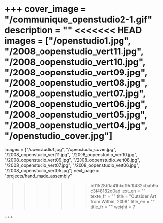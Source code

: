 +++
cover_image = "/communique_openstudio2-1.gif"
description = ""
<<<<<<< HEAD
images = ["/openstudio1.jpg", "/2008_oopenstudio_vert11.jpg", "/2008_oopenstudio_vert10.jpg", "/2008_oopenstudio_vert09.jpg", "/2008_oopenstudio_vert08.jpg", "/2008_oopenstudio_vert07.jpg", "/2008_oopenstudio_vert06.jpg", "/2008_oopenstudio_vert05.jpg", "/2008_oopenstudio_vert04.jpg", "/openstudio_cover.jpg"]
=======
images = ["/openstudio1.jpg", "/openstudio_cover.jpg", "/2008_oopenstudio_vert11.jpg", "/2008_oopenstudio_vert10.jpg", "/2008_oopenstudio_vert09.jpg", "/2008_oopenstudio_vert08.jpg", "/2008_oopenstudio_vert07.jpg", "/2008_oopenstudio_vert06.jpg", "/2008_oopenstudio_vert05.jpg"]
next_page = "projects/hand_made_assembly"
>>>>>>> b01528b1a41bbdf9c1f432cbab9ac3f48182d0ad
text_en = ""
texte_fr = ""
title = "Outsider Art from Within, 2008"
title_en = ""
title_fr = ""
weight = 7

+++
